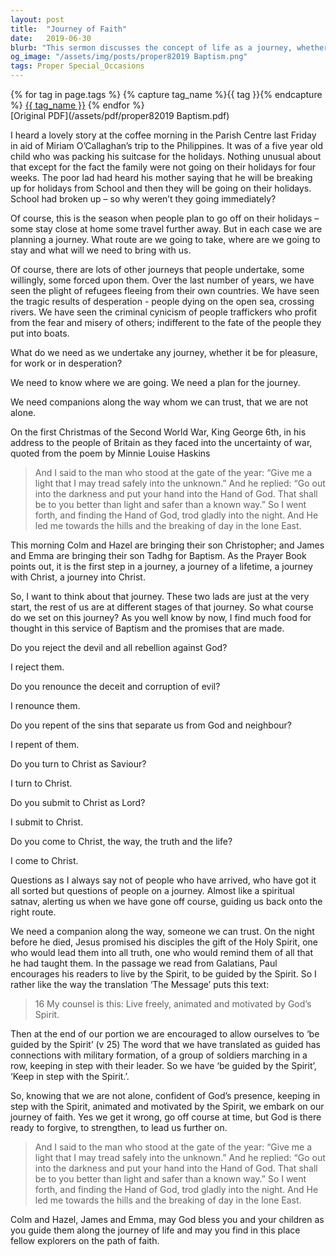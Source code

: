```yaml
---
layout: post
title:  "Journey of Faith"
date:   2019-06-30
blurb: "This sermon discusses the concept of life as a journey, whether it be for pleasure, work, or desperation. It emphasizes the importance of having a plan, trustworthy companions, and faith in God. The sermon also highlights the baptism of two children, marking the beginning of their spiritual journey."
og_image: "/assets/img/posts/proper82019 Baptism.png"
tags: Proper Special_Occasions
---    
```

<div class="tag-pills">
  {% for tag in page.tags %}
    {% capture tag_name %}{{ tag }}{% endcapture %}
    <a href="{{ site.baseurl }}/tag/{{ tag_name | slugify }}" class="tag-pill">{{ tag_name }}</a>
  {% endfor %}
</div>
[Original PDF](/assets/pdf/proper82019 Baptism.pdf)

I heard a lovely story at the coffee morning in the Parish Centre last Friday in aid of Miriam O’Callaghan’s trip to the Philippines. It was of a five year old child who was packing his suitcase for the holidays. Nothing unusual about that except for the fact the family were not going on their holidays for four weeks. The poor lad had heard his mother saying that he will be breaking up for holidays from School and then they will be going on their holidays. School had broken up – so why weren’t they going immediately?

Of course, this is the season when people plan to go off on their holidays – some stay close at home some travel further away. But in each case we are planning a journey. What route are we going to take, where are we going to stay and what will we need to bring with us.

Of course, there are lots of other journeys that people undertake, some willingly, some forced upon them. Over the last number of years, we have seen the plight of refugees fleeing from their own countries. We have seen the tragic results of desperation - people dying on the open sea, crossing rivers. We have seen the criminal cynicism of people traffickers who profit from the fear and misery of others; indifferent to the fate of the people they put into boats.

What do we need as we undertake any journey, whether it be for pleasure, for work or in desperation?

We need to know where we are going. We need a plan for the journey.

We need companions along the way whom we can trust, that we are not alone.

On the first Christmas of the Second World War, King George 6th, in his address to the people of Britain as they faced into the uncertainty of war, quoted from the poem by Minnie Louise Haskins

> And I said to the man who stood at the gate of the year:
> “Give me a light that I may tread safely into the unknown.”
> And he replied:
> “Go out into the darkness and put your hand into the Hand of God.
> That shall be to you better than light and safer than a known way.”
> So I went forth, and finding the Hand of God, trod gladly into the night.
> And He led me towards the hills and the breaking of day in the lone East.

This morning Colm and Hazel are bringing their son Christopher; and James and Emma are bringing their son Tadhg for Baptism. As the Prayer Book points out, it is the first step in a journey, a journey of a lifetime, a journey with Christ, a journey into Christ.

So, I want to think about that journey. These two lads are just at the very start, the rest of us are at different stages of that journey. So what course do we set on this journey? As you well know by now, I find much food for thought in this service of Baptism and the promises that are made.

Do you reject the devil and all rebellion against God?

I reject them.

Do you renounce the deceit and corruption of evil?

I renounce them.

Do you repent of the sins that separate us from God and neighbour?

I repent of them.

Do you turn to Christ as Saviour?

I turn to Christ.

Do you submit to Christ as Lord?

I submit to Christ.

Do you come to Christ, the way, the truth and the life?

I come to Christ.

Questions as I always say not of people who have arrived, who have got it all sorted but questions of people on a journey. Almost like a spiritual satnav, alerting us when we have gone off course, guiding us back onto the right route.

We need a companion along the way, someone we can trust. On the night before he died, Jesus promised his disciples the gift of the Holy Spirit, one who would lead them into all truth, one who would remind them of all that he had taught them. In the passage we read from Galatians, Paul encourages his readers to live by the Spirit, to be guided by the Spirit. So I rather like the way the translation ‘The Message’ puts this text:

> 16 My counsel is this: Live freely, animated and motivated by God’s Spirit.

Then at the end of our portion we are encouraged to allow ourselves to ‘be guided by the Spirit’ (v 25) The word that we have translated as guided has connections with military formation, of a group of soldiers marching in a row, keeping in step with their leader. So we have ‘be guided by the Spirit’, ‘Keep in step with the Spirit.’.

So, knowing that we are not alone, confident of God’s presence, keeping in step with the Spirit, animated and motivated by the Spirit, we embark on our journey of faith. Yes we get it wrong, go off course at time, but God is there ready to forgive, to strengthen, to lead us further on.

> And I said to the man who stood at the gate of the year:
> “Give me a light that I may tread safely into the unknown.”
> And he replied:
> “Go out into the darkness and put your hand into the Hand of God.
> That shall be to you better than light and safer than a known way.”
> So I went forth, and finding the Hand of God, trod gladly into the night.
> And He led me towards the hills and the breaking of day in the lone East.

Colm and Hazel, James and Emma, may God bless you and your children as you guide them along the journey of life and may you find in this place fellow explorers on the path of faith.
